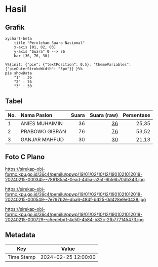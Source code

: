 # Hasil

## Grafik

```mermaid
xychart-beta
    title "Perolehan Suara Nasional"
    x-axis [01, 02, 03]
    y-axis "Suara" 0 --> 76
    bar [36, 76, 30]
```

```mermaid
%%{init: {"pie": {"textPosition": 0.5}, "themeVariables": {"pieOuterStrokeWidth": "5px"}} }%%
pie showData
    "1" : 36
    "2" : 76
    "3" : 30
```

## Tabel

| No. | Nama Paslon    | Suara | Suara (raw) | Persentase |
|:--- |:-------------- | -----:| -----------:| ----------:|
| 1   | ANIES MUHAIMIN | 36    | [36][p-1]   | 25,35      |
| 2   | PRABOWO GIBRAN | 76    | [76][p-2]   | 53,52      |
| 3   | GANJAR MAHFUD  | 30    | [30][p-3]   | 21,13      |


[p-1]: https://github.com/gigit-pemilu/pemilu-2024/blob/main/pilpres/hitung-suara/sub/19-kepulauan-bangka-belitung/sub/01-bangka/sub/02-belinyu/sub/1012-belinyu/sub/018-tps/sub/paslon-1.txt
[p-2]: https://github.com/gigit-pemilu/pemilu-2024/blob/main/pilpres/hitung-suara/sub/19-kepulauan-bangka-belitung/sub/01-bangka/sub/02-belinyu/sub/1012-belinyu/sub/018-tps/sub/paslon-2.txt
[p-3]: https://github.com/gigit-pemilu/pemilu-2024/blob/main/pilpres/hitung-suara/sub/19-kepulauan-bangka-belitung/sub/01-bangka/sub/02-belinyu/sub/1012-belinyu/sub/018-tps/sub/paslon-3.txt

## Foto C Plano

https://sirekap-obj-formc.kpu.go.id/36c4/pemilu/ppwp/19/01/02/10/12/1901021012018-20240215-000345--786185a4-0ead-4d5a-a25f-6b56b70db343.jpg

https://sirekap-obj-formc.kpu.go.id/36c4/pemilu/ppwp/19/01/02/10/12/1901021012018-20240215-000549--7e797b2e-dba6-484f-bd25-0d428e9e0438.jpg

https://sirekap-obj-formc.kpu.go.id/36c4/pemilu/ppwp/19/01/02/10/12/1901021012018-20240215-000729--c5edebd1-4c50-4b84-b82c-2fb777145473.jpg


## Metadata

| Key        | Value               |
| ---------- | ------------------- |
| Time Stamp | 2024-02-25 12:00:00 |



